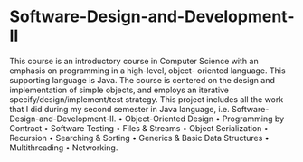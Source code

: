 # Software-Design-and-Development-II
This course is an introductory course in Computer Science with an emphasis on programming in a high-level, object- oriented language. This supporting language is Java. The course is centered on the design and implementation of simple objects, and employs an iterative specify/design/implement/test strategy. This project includes all the work that I did during my second semester in Java language, i.e. Software-Design-and-Development-II.
• Object-Oriented Design
• Programming by Contract
• Software Testing
• Files &amp; Streams
• Object Serialization
• Recursion
• Searching &amp; Sorting
• Generics &amp; Basic Data Structures
• Multithreading
• Networking.
